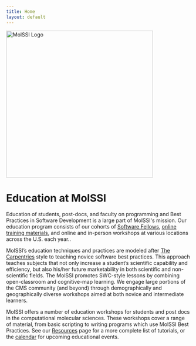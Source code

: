 ```yaml
---
title: Home
layout: default
---
```


<div id="particles-js"></div>

<div id="logo-container">
  <img src="images/molssi_main_horizontal.png" id="molssi-logo" alt="MolSSI Logo" width="400">
</div>

# Education at MolSSI

Education of students, post-docs, and faculty on programming and Best Practices in Software Development is a large part of MolSSI's mission. Our education program consists of our cohorts of [Software Fellows](https://molssi.org/molssi-software-fellows/), [online training materials](https://molssi-education.github.io/resources.html), and online and in-person workshops at various locations across the U.S. each year..

MolSSI’s education techniques and practices are modeled after [The Carpentries](https://carpentries.org/) style to teaching novice software best practices. This approach teaches subjects that not only increase a student’s scientific capability and efficiency, but also his/her future marketability in both scientific and non-scientific fields. The MolSSI promotes SWC-style lessons by combining open-classroom and cognitive-map learning. We engage large portions of the CMS community (and beyond) through demographically and geographically diverse workshops aimed at both novice and intermediate learners.

MolSSI offers a number of education workshops for students and post docs in the computational molecular sciences. These workshops cover a range of material, from basic scripting to writing programs which use MolSSI Best Practices. See our [Resources](https://molssi-education.github.io/resources.html) page for a more complete list of tutorials, or the [calendar](https://molssi-education.github.io/calendar.html) for upcoming educational events.

<script>
  particlesJS.load('particles-js', 'assets/particles.json', function() {
  console.log('callback - particles.js config loaded');
});
</script>
